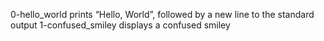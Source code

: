 0-hello_world prints “Hello, World”, followed by a new line to the standard output
1-confused_smiley displays a confused smiley
